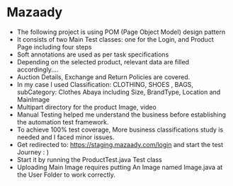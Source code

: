 # Mazaady
* The following project is using POM (Page Object Model) design pattern
* It consists of two Main Test classes: one for the Login, and Product Page including four steps
* Soft annotations are used as per task specifications
* Depending on the selected product, relevant data are filled accordingly....
* Auction Details, Exchange and Return Policies are covered.
* In my case I used Classification: CLOTHING, SHOES , BAGS, subCategory: Clothes Abaya including Size, BrandType, Location and MainImage
* Multipart directory for the product Image, video
* Manual Testing helped me understand the business before establishing the automation test framework.
* To achieve 100% test coverage, More business classifications study is needed and I faced minor issues.
* Get redirected to: https://staging.mazaady.com/login and start the test Journey : )
* Start it by running the ProductTest.java Test class
* Uploading Main Image requires putting An Image named Image.java at the User Folder to work correctly.
